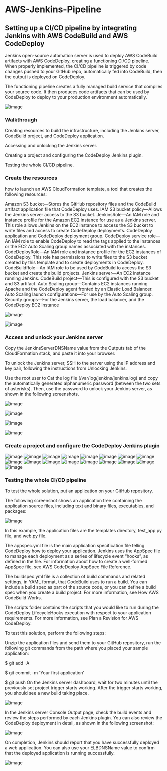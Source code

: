 # AWS-Jenkins-Pipeline

## Setting up a CI/CD pipeline by integrating Jenkins with AWS CodeBuild and AWS CodeDeploy
 
 
 Jenkins open-source automation server is used to deploy AWS CodeBuild artifacts with AWS CodeDeploy, creating a functioning CI/CD pipeline. 
 When properly implemented, the CI/CD pipeline is triggered by code changes pushed to your GitHub repo, automatically fed into CodeBuild, then the output is deployed on CodeDeploy.
  
 
The functioning pipeline creates a fully managed build service that compiles your source code. It then produces code artifacts that can be used by CodeDeploy to deploy to your production environment automatically.


![image](https://user-images.githubusercontent.com/48589838/89983289-e5fc2900-dc94-11ea-9258-685375cad1dd.png)



### Walkthrough 

Creating resources to build the infrastructure, including the Jenkins server, CodeBuild project, and CodeDeploy application.

Accessing and unlocking the Jenkins server.

Creating a project and configuring the CodeDeploy Jenkins plugin.

Testing the whole CI/CD pipeline.

### Create the resources
how to launch an AWS CloudFormation template, a tool that creates the following resources:

Amazon S3 bucket—Stores the GitHub repository files and the CodeBuild artifact application file that CodeDeploy uses.
IAM S3 bucket policy—Allows the Jenkins server access to the S3 bucket.
JenkinsRole—An IAM role and instance profile for the Amazon EC2 instance for use as a Jenkins server. This role allows Jenkins on the EC2 instance to access the S3 bucket to write files and access to create CodeDeploy deployments.
CodeDeploy application and CodeDeploy deployment group.
CodeDeploy service role—An IAM role to enable CodeDeploy to read the tags applied to the instances or the EC2 Auto Scaling group names associated with the instances.
CodeDeployRole—An IAM role and instance profile for the EC2 instances of CodeDeploy. This role has permissions to write files to the S3 bucket created by this template and to create deployments in CodeDeploy.
CodeBuildRole—An IAM role to be used by CodeBuild to access the S3 bucket and create the build projects.
Jenkins server—An EC2 instance running Jenkins.
CodeBuild project—This is configured with the S3 bucket and S3 artifact.
Auto Scaling group—Contains EC2 instances running Apache and the CodeDeploy agent fronted by an Elastic Load Balancer.
Auto Scaling launch configurations—For use by the Auto Scaling group.
Security groups—For the Jenkins server, the load balancer, and the CodeDeploy EC2 instance

![image](https://user-images.githubusercontent.com/48589838/89985330-87d14500-dc98-11ea-9964-c1211d0c8a03.png)

![image](https://user-images.githubusercontent.com/48589838/89985319-83a52780-dc98-11ea-8442-3e8e7eb3e403.png)


### Access and unlock your Jenkins server

Copy the JenkinsServerDNSName value from the Outputs tab of the CloudFormation stack, and paste it into your browser.

To unlock the Jenkins server, SSH to the server using the IP address and key pair, following the instructions from Unlocking Jenkins.

Use the root user to Cat the log file (/var/log/jenkins/jenkins.log) and copy the automatically generated alphanumeric password (between the two sets of asterisks). Then, use the password to unlock your Jenkins server, as shown in the following screenshots.

![image](https://user-images.githubusercontent.com/48589838/89985442-ba7b3d80-dc98-11ea-9cb4-9014339ba6e3.png)

![image](https://user-images.githubusercontent.com/48589838/89985456-be0ec480-dc98-11ea-9f0a-32333a15e9ce.png)

![image](https://user-images.githubusercontent.com/48589838/89985477-c666ff80-dc98-11ea-8313-dcdec60d39f8.png)

![image](https://user-images.githubusercontent.com/48589838/89985469-c23ae200-dc98-11ea-9243-9c8994fa4f28.png)



### Create a project and configure the CodeDeploy Jenkins plugin

![image](https://user-images.githubusercontent.com/48589838/89985612-fadabb80-dc98-11ea-84cf-c2add128ffc0.png)
![image](https://user-images.githubusercontent.com/48589838/89985621-ff06d900-dc98-11ea-9fee-f80963c8291f.png)
![image](https://user-images.githubusercontent.com/48589838/89985634-05955080-dc99-11ea-9187-db635bdeca9a.png)
![image](https://user-images.githubusercontent.com/48589838/89985688-15149980-dc99-11ea-8810-8e7a43c1e4ff.png)
![image](https://user-images.githubusercontent.com/48589838/89985702-1c3ba780-dc99-11ea-90c3-220b906d91a7.png)
![image](https://user-images.githubusercontent.com/48589838/89985709-1fcf2e80-dc99-11ea-8caf-4962b2721915.png)
![image](https://user-images.githubusercontent.com/48589838/89985726-25c50f80-dc99-11ea-9955-68b7897cb6db.png)
![image](https://user-images.githubusercontent.com/48589838/89985715-22ca1f00-dc99-11ea-9fe5-4a1b0c79e65c.png)
![image](https://user-images.githubusercontent.com/48589838/89985694-180f8a00-dc99-11ea-8a3c-fa211b9ea87e.png)
![image](https://user-images.githubusercontent.com/48589838/89985744-28c00000-dc99-11ea-8e62-e3d18baa5152.png)
![image](https://user-images.githubusercontent.com/48589838/89985756-2c538700-dc99-11ea-9318-a0cb7a6aed0a.png)
![image](https://user-images.githubusercontent.com/48589838/89985781-31b0d180-dc99-11ea-969e-407595b211ad.png)
![image](https://user-images.githubusercontent.com/48589838/89985795-35dcef00-dc99-11ea-816f-2ce6a2bacece.png)
![image](https://user-images.githubusercontent.com/48589838/89985806-38d7df80-dc99-11ea-8cd8-b003ccac1c45.png)
![image](https://user-images.githubusercontent.com/48589838/89985848-45f4ce80-dc99-11ea-9a47-c8256c083864.png)
![image](https://user-images.githubusercontent.com/48589838/89985864-4a20ec00-dc99-11ea-8dbf-fcecdedec7e6.png)
![image](https://user-images.githubusercontent.com/48589838/89985875-4db47300-dc99-11ea-8288-fb7e30a5cb11.png)


### Testing the whole CI/CD pipeline

To test the whole solution, put an application on your GitHub repository.

The following screenshot shows an application tree containing the application source files, including text and binary files, executables, and packages:

![image](https://user-images.githubusercontent.com/48589838/89986084-a71ca200-dc99-11ea-9021-097d82084171.png)

In this example, the application files are the templates directory, test_app.py file, and web.py file.

The appspec.yml file is the main application specification file telling CodeDeploy how to deploy your application. Jenkins uses the AppSpec file to manage each deployment as a series of lifecycle event “hooks”, as defined in the file. For information about how to create a well-formed AppSpec file, see AWS CodeDeploy AppSpec File Reference.

The buildspec.yml file is a collection of build commands and related settings, in YAML format, that CodeBuild uses to run a build. You can include a build spec as part of the source code, or you can define a build spec when you create a build project. For more information, see How AWS CodeBuild Works.

The scripts folder contains the scripts that you would like to run during the CodeDeploy LifecycleHooks execution with respect to your application requirements. For more information, see Plan a Revision for AWS CodeDeploy.

To test this solution, perform the following steps:

Unzip the application files and send them to your GitHub repository, run the following git commands from the path where you placed your sample application:

$ git add -A

$ git commit -m 'Your first application'

$ git push
On the Jenkins server dashboard, wait for two minutes until the previously set project trigger starts working. After the trigger starts working, you should see a new build taking place.

![image](https://user-images.githubusercontent.com/48589838/89986214-d92e0400-dc99-11ea-84cb-9ff3e830a1b8.png)

In the Jenkins server Console Output page, check the build events and review the steps performed by each Jenkins plugin. You can also review the CodeDeploy deployment in detail, as shown in the following screenshot:

![image](https://user-images.githubusercontent.com/48589838/89986227-dd5a2180-dc99-11ea-95a5-15938ac49df1.png)

On completion, Jenkins should report that you have successfully deployed a web application. You can also use your ELBDNSName value to confirm that the deployed application is running successfully.

![image](https://user-images.githubusercontent.com/48589838/89986033-9409d200-dc99-11ea-883c-37f6a469e02c.png)
